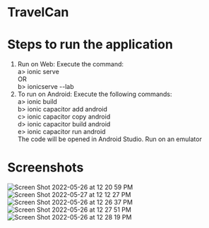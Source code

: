 # TravelCan

# Steps to run the application
1. Run on Web:
    Execute the command: <br/>
        a> ionic serve <br />
        OR <br />
        b> ionicserve --lab
2. To run on Android:
    Execute the following commands:    
      a> ionic build<br/>
      b> ionic capacitor add android<br />
      c> ionic capacitor copy android<br />
      d> ionic capacitor build android<br />
      e> ionic capacitor run android<br />
   The code will be opened in Android Studio. Run on an emulator

# Screenshots
![Screen Shot 2022-05-26 at 12 20 59 PM](https://user-images.githubusercontent.com/26408013/170530863-e87eb03a-d918-4e98-ac23-0a30cc4e9628.png)
![Screen Shot 2022-05-27 at 12 12 27 PM](https://user-images.githubusercontent.com/26408013/170737982-a72bdcad-214c-4bbc-a0be-6e4175e2676a.png)
![Screen Shot 2022-05-26 at 12 26 37 PM](https://user-images.githubusercontent.com/26408013/170531573-f4e334e4-68c2-4eb5-be14-a1ebce69c41c.png)
![Screen Shot 2022-05-26 at 12 27 51 PM](https://user-images.githubusercontent.com/26408013/170531809-cfd98922-495a-47bc-9cad-07aa2279c709.png)
![Screen Shot 2022-05-26 at 12 28 19 PM](https://user-images.githubusercontent.com/26408013/170531898-268602c2-07fe-4f0e-8b61-5057b0650575.png)
